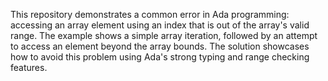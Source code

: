 This repository demonstrates a common error in Ada programming: accessing an array element using an index that is out of the array's valid range.  The example shows a simple array iteration, followed by an attempt to access an element beyond the array bounds.  The solution showcases how to avoid this problem using Ada's strong typing and range checking features.